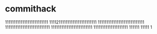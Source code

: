 # commithack
1111111111111111111111111
111121111111111111111111111
111111111111111111111111111
11111111111111111111111111
111111111111111111111111
11111111111111111111
111111
11111
1
